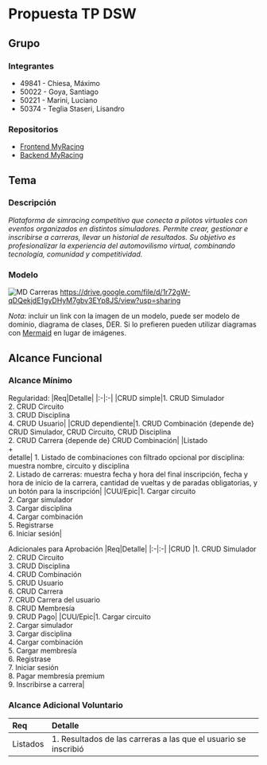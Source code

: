 # Propuesta TP DSW

## Grupo
### Integrantes
* 49841 - Chiesa, Máximo
* 50022 - Goya, Santiago
* 50221 - Marini, Luciano
* 50374 - Teglia Staseri, Lisandro

### Repositorios
* [Frontend MyRacing](https://github.com/goya02-ops/MyRacing-Frontend)
* [Backend MyRacing](https://github.com/goya02-ops/MyRacing-Backend)

## Tema
### Descripción
*Plataforma de simracing competitivo que conecta a pilotos virtuales con eventos organizados en distintos simuladores. Permite crear, gestionar e inscribirse a carreras, llevar un historial de resultados. Su objetivo es profesionalizar la experiencia del automovilismo virtual, combinando tecnología, comunidad y competitividad.*

### Modelo
![MD Carreras](https://github.com/user-attachments/assets/429112f9-b10d-4d08-ae8f-b4e2d0a49245)
https://drive.google.com/file/d/1r72gW-qDQekjdE1gyDHyM7gbv3EYp8JS/view?usp=sharing

*Nota*: incluir un link con la imagen de un modelo, puede ser modelo de dominio, diagrama de clases, DER. Si lo prefieren pueden utilizar diagramas con [Mermaid](https://mermaid.js.org) en lugar de imágenes.

## Alcance Funcional 

### Alcance Mínimo

Regularidad:
|Req|Detalle|
|:-|:-|
|CRUD simple|1. CRUD Simulador<br>2. CRUD Circuito<br>3. CRUD Disciplina<br>4. CRUD Usuario|
|CRUD dependiente|1. CRUD Combinación {depende de} CRUD Simulador, CRUD Circuito, CRUD Disciplina<br>2. CRUD Carrera {depende de} CRUD Combinación|
|Listado<br>+<br>detalle| 1. Listado de combinaciones con filtrado opcional por disciplina: muestra nombre, circuito y disciplina<br> 2. Listado de carreras: muestra fecha y hora del final inscripción, fecha y hora de inicio de la carrera, cantidad de vueltas y de paradas obligatorias, y un botón para la inscripción|
|CUU/Epic|1. Cargar circuito<br>2. Cargar simulador<br>3. Cargar disciplina<br>4. Cargar combinación<br>5. Registrarse<br>6. Iniciar sesión|


Adicionales para Aprobación
|Req|Detalle|
|:-|:-|
|CRUD |1. CRUD Simulador<br>2. CRUD Circuito<br>3. CRUD Disciplina<br>4. CRUD Combinación<br>5. CRUD Usuario<br>6. CRUD Carrera<br>7. CRUD Carrera del usuario<br>8. CRUD Membresía<br>9. CRUD Pago|
|CUU/Epic|1. Cargar circuito<br>2. Cargar simulador<br>3. Cargar disciplina<br>4. Cargar combinación<br>5. Cargar membresía<br>6. Registrase<br>7. Iniciar sesión<br>8. Pagar membresía premium<br>9. Inscribirse a carrera|


### Alcance Adicional Voluntario

|Req|Detalle|
|:-|:-|
|Listados |1. Resultados de las carreras a las que el usuario se inscribió<br>|
